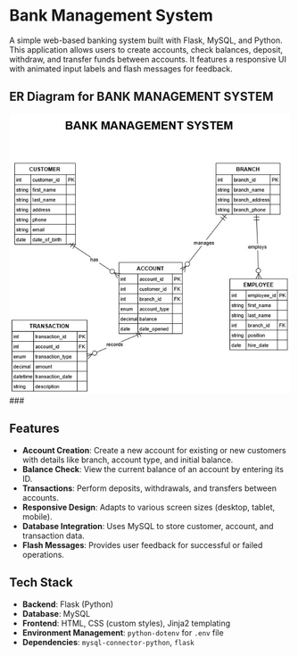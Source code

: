 # Bank Management System

A simple web-based banking system built with Flask, MySQL, and Python. This application allows users to create accounts, check balances, deposit, withdraw, and transfer funds between accounts. It features a responsive UI with animated input labels and flash messages for feedback.

## ER Diagram for BANK MANAGEMENT SYSTEM

<img align="centre"  src="bank_system.jpg"  />
###


## Features
- **Account Creation**: Create a new account for existing or new customers with details like branch, account type, and initial balance.
- **Balance Check**: View the current balance of an account by entering its ID.
- **Transactions**: Perform deposits, withdrawals, and transfers between accounts.
- **Responsive Design**: Adapts to various screen sizes (desktop, tablet, mobile).
- **Database Integration**: Uses MySQL to store customer, account, and transaction data.
- **Flash Messages**: Provides user feedback for successful or failed operations.

## Tech Stack
- **Backend**: Flask (Python)
- **Database**: MySQL
- **Frontend**: HTML, CSS (custom styles), Jinja2 templating
- **Environment Management**: `python-dotenv` for `.env` file
- **Dependencies**: `mysql-connector-python`, `flask`

